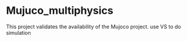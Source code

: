 # Mujuco_multiphysics
This project validates the availability of the Mujoco project.
use VS to do simulation
